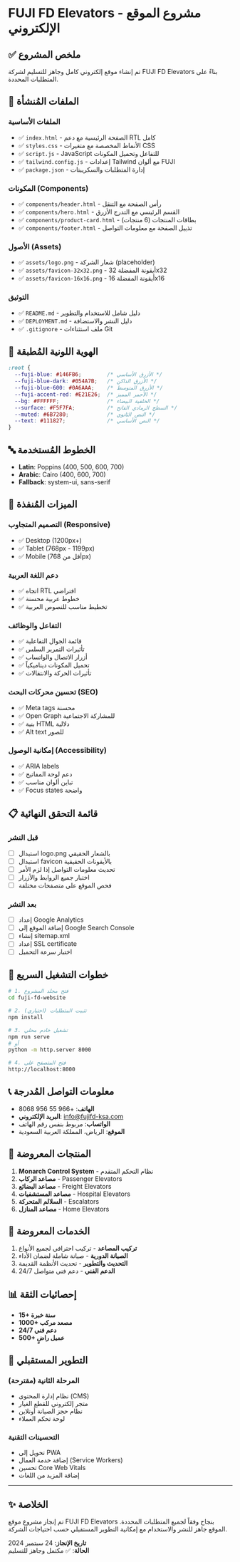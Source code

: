 # FUJI FD Elevators - مشروع الموقع الإلكتروني

## ✅ ملخص المشروع

تم إنشاء موقع إلكتروني كامل وجاهز للتسليم لشركة FUJI FD Elevators بناءً على المتطلبات المحددة.

## 📁 الملفات المُنشأة

### الملفات الأساسية
- ✅ `index.html` - الصفحة الرئيسية مع دعم RTL كامل
- ✅ `styles.css` - الأنماط المخصصة مع متغيرات CSS
- ✅ `script.js` - JavaScript للتفاعل وتحميل المكونات
- ✅ `tailwind.config.js` - إعدادات Tailwind مع ألوان FUJI
- ✅ `package.json` - إدارة المتطلبات والسكريبتات

### المكونات (Components)
- ✅ `components/header.html` - رأس الصفحة مع التنقل
- ✅ `components/hero.html` - القسم الرئيسي مع التدرج الأزرق
- ✅ `components/product-card.html` - بطاقات المنتجات (6 منتجات)
- ✅ `components/footer.html` - تذييل الصفحة مع معلومات التواصل

### الأصول (Assets)
- ✅ `assets/logo.png` - شعار الشركة (placeholder)
- ✅ `assets/favicon-32x32.png` - أيقونة المفضلة 32x32
- ✅ `assets/favicon-16x16.png` - أيقونة المفضلة 16x16

### التوثيق
- ✅ `README.md` - دليل شامل للاستخدام والتطوير
- ✅ `DEPLOYMENT.md` - دليل النشر والاستضافة
- ✅ `.gitignore` - ملف استثناءات Git

## 🎨 الهوية اللونية المُطبقة

```css
:root {
  --fuji-blue: #146FB6;        /* الأزرق الأساسي */
  --fuji-blue-dark: #054A7B;   /* الأزرق الداكن */
  --fuji-blue-600: #0A6AAA;    /* الأزرق المتوسط */
  --fuji-accent-red: #E21E26;  /* الأحمر المميز */
  --bg: #FFFFFF;               /* الخلفية البيضاء */
  --surface: #F5F7FA;          /* السطح الرمادي الفاتح */
  --muted: #6B7280;            /* النص الثانوي */
  --text: #111827;             /* النص الأساسي */
}
```

## 🔤 الخطوط المُستخدمة

- **Latin**: Poppins (400, 500, 600, 700)
- **Arabic**: Cairo (400, 600, 700)
- **Fallback**: system-ui, sans-serif

## 📱 الميزات المُنفذة

### التصميم المتجاوب (Responsive)
- ✅ Desktop (1200px+)
- ✅ Tablet (768px - 1199px)
- ✅ Mobile (أقل من 768px)

### دعم اللغة العربية
- ✅ اتجاه RTL افتراضي
- ✅ خطوط عربية محسنة
- ✅ تخطيط مناسب للنصوص العربية

### التفاعل والوظائف
- ✅ قائمة الجوال التفاعلية
- ✅ تأثيرات التمرير السلس
- ✅ أزرار الاتصال والواتساب
- ✅ تحميل المكونات ديناميكياً
- ✅ تأثيرات الحركة والانتقالات

### تحسين محركات البحث (SEO)
- ✅ Meta tags محسنة
- ✅ Open Graph للمشاركة الاجتماعية
- ✅ بنية HTML دلالية
- ✅ Alt text للصور

### إمكانية الوصول (Accessibility)
- ✅ ARIA labels
- ✅ دعم لوحة المفاتيح
- ✅ تباين ألوان مناسب
- ✅ Focus states واضحة

## 📋 قائمة التحقق النهائية

### قبل النشر
- [ ] استبدال logo.png بالشعار الحقيقي
- [ ] استبدال favicon بالأيقونات الحقيقية
- [ ] تحديث معلومات التواصل إذا لزم الأمر
- [ ] اختبار جميع الروابط والأزرار
- [ ] فحص الموقع على متصفحات مختلفة

### بعد النشر
- [ ] إعداد Google Analytics
- [ ] إضافة الموقع إلى Google Search Console
- [ ] إنشاء sitemap.xml
- [ ] إعداد SSL certificate
- [ ] اختبار سرعة التحميل

## 🚀 خطوات التشغيل السريع

```bash
# 1. فتح مجلد المشروع
cd fuji-fd-website

# 2. تثبيت المتطلبات (اختياري)
npm install

# 3. تشغيل خادم محلي
npm run serve
# أو
python -m http.server 8000

# 4. فتح المتصفح على
http://localhost:8000
```

## 📞 معلومات التواصل المُدرجة

- **الهاتف**: +966 55 956 8068
- **البريد الإلكتروني**: info@fujifd-ksa.com
- **الواتساب**: مربوط بنفس رقم الهاتف
- **الموقع**: الرياض، المملكة العربية السعودية

## 🎯 المنتجات المعروضة

1. **Monarch Control System** - نظام التحكم المتقدم
2. **مصاعد الركاب** - Passenger Elevators
3. **مصاعد البضائع** - Freight Elevators
4. **مصاعد المستشفيات** - Hospital Elevators
5. **السلالم المتحركة** - Escalators
6. **مصاعد المنازل** - Home Elevators

## 🔧 الخدمات المعروضة

1. **تركيب المصاعد** - تركيب احترافي لجميع الأنواع
2. **الصيانة الدورية** - صيانة شاملة لضمان الأداء
3. **التحديث والتطوير** - تحديث الأنظمة القديمة
4. **الدعم الفني** - دعم فني متواصل 24/7

## 📊 إحصائيات الثقة

- **15+ سنة خبرة**
- **1000+ مصعد مركب**
- **24/7 دعم فني**
- **500+ عميل راضٍ**

## 🔮 التطوير المستقبلي

### المرحلة الثانية (مقترحة)
- نظام إدارة المحتوى (CMS)
- متجر إلكتروني للقطع الغيار
- نظام حجز الصيانة أونلاين
- لوحة تحكم العملاء

### التحسينات التقنية
- تحويل إلى PWA
- إضافة خدمة العمال (Service Workers)
- تحسين Core Web Vitals
- إضافة المزيد من اللغات

---

## ✨ الخلاصة

تم إنجاز مشروع موقع FUJI FD Elevators بنجاح وفقاً لجميع المتطلبات المحددة. الموقع جاهز للنشر والاستخدام مع إمكانية التطوير المستقبلي حسب احتياجات الشركة.

**تاريخ الإنجاز**: 24 سبتمبر 2024  
**الحالة**: ✅ مكتمل وجاهز للتسليم
